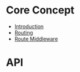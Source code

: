 # Core Concept

* [Introduction](README.md)
* [Routing](routing.md)
* [Route Middleware](route-middleware.md)

# API





